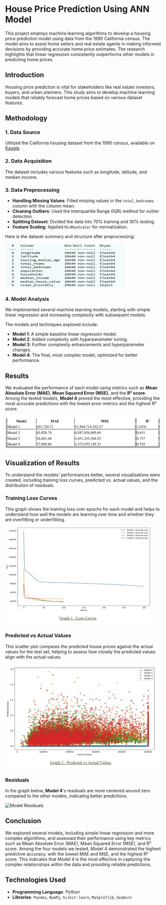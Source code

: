 # House Price Prediction Using ANN Model

This project employs machine learning algorithms to develop a housing price prediction model using data from the 1990 California census. The model aims to assist home sellers and real estate agents in making informed decisions by providing accurate home price estimates. The research highlights that linear regression consistently outperforms other models in predicting home prices.

## Introduction

Housing price prediction is vital for stakeholders like real estate investors, buyers, and urban planners. This study aims to develop machine learning models that reliably forecast home prices based on various dataset features.

## Methodology

### 1. Data Source
Utilized the California housing dataset from the 1990 census, available on [Kaggle](https://www.kaggle.com/datasets/camnugent/californiahousing-prices).

### 2. Data Acquisition
The dataset includes various features such as longitude, latitude, and median income.

### 3. Data Preprocessing
- **Handling Missing Values**: Filled missing values in the `total_bedrooms` column with the column mean.
- **Cleaning Outliers**: Used the Interquartile Range (IQR) method for outlier detection.
- **Splitting Dataset**: Divided the data into 70% training and 30% testing.
- **Feature Scaling**: Applied `MinMaxScaler` for normalization.

Here is the dataset summary and structure after preprocessing:

![Dataset Summary](Assets/Images/Dataset%20Summary%20after%20preprocessing.JPG)

### 4. Model Analysis
We implemented several machine learning models, starting with simple linear regression and increasing complexity with subsequent models.

The models and techniques explored include:
- **Model 1**: A simple baseline linear regression model.
- **Model 2**: Added complexity with hyperparameter tuning.
- **Model 3**: Further complexity enhancements and hyperparameter changes.
- **Model 4**: The final, most complex model, optimized for better performance.

## Results

We evaluated the performance of each model using metrics such as **Mean Absolute Error (MAE)**, **Mean Squared Error (MSE)**, and the **R² score**. Among the tested models, **Model 4** proved the most effective, providing the most accurate predictions with the lowest error metrics and the highest R² score.


![Model Comparisons](Assets/Images/Models.JPG)

## Visualization of Results

To understand the models' performances better, several visualizations were created, including training loss curves, predicted vs. actual values, and the distribution of residuals.

### Training Loss Curves
This graph shows the training loss over epochs for each model and helps to understand how well the models are learning over time and whether they are overfitting or underfitting.

![Training Loss Curves](Assets/Images/loss%20curves.JPG)

### Predicted vs Actual Values
This scatter plot compares the predicted house prices against the actual values for the test set, helping to assess how closely the predicted values align with the actual values.

![Predicted vs Actual Values](Assets/Images/Predicted%20vs%20Actual%20Values.JPG)

### Residuals
In the graph below, **Model 4**'s residuals are more centered around zero compared to the other models, indicating better predictions.

![Model Residuals](Assets/Images/The%20Models%20Residuals.JPG)


## Conclusion

We explored several models, including simple linear regression and more complex algorithms, and assessed their performance using key metrics such as Mean Absolute Error (MAE),
Mean Squared Error (MSE), and R² score. Among the four models we tested, Model 4 demonstrated the highest predictive accuracy, with the lowest MAE and MSE, and the highest R² score. This indicates that Model 4 is the most effective in capturing the complex relationships within the data and providing
reliable predictions.

## Technologies Used
- **Programming Language**: Python
- **Libraries**: `Pandas`, `NumPy`, `Scikit-learn`, `Matplotlib`, `Seaborn`

